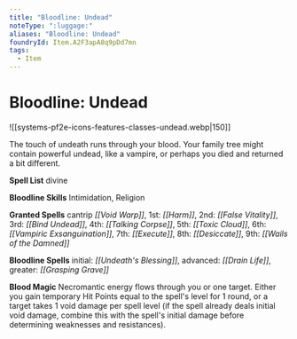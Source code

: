 ```yaml
---
title: "Bloodline: Undead"
noteType: ":luggage:"
aliases: "Bloodline: Undead"
foundryId: Item.A2F3apA8q9pDd7mn
tags:
  - Item
---
```


# Bloodline: Undead
![[systems-pf2e-icons-features-classes-undead.webp|150]]

The touch of undeath runs through your blood. Your family tree might contain powerful undead, like a vampire, or perhaps you died and returned a bit different.

**Spell List** divine

**Bloodline Skills** Intimidation, Religion

**Granted Spells** cantrip _[[Void Warp]]_, 1st: _[[Harm]]_, 2nd: _[[False Vitality]]_, 3rd: _[[Bind Undead]]_, 4th: _[[Talking Corpse]]_, 5th: _[[Toxic Cloud]]_, 6th: _[[Vampiric Exsanguination]]_, 7th: _[[Execute]]_, 8th: _[[Desiccate]]_, 9th: _[[Wails of the Damned]]_

**Bloodline Spells** initial: _[[Undeath's Blessing]]_, advanced: _[[Drain Life]]_, greater: _[[Grasping Grave]]_

**Blood Magic** Necromantic energy flows through you or one target. Either you gain temporary Hit Points equal to the spell's level for 1 round, or a target takes 1 void damage per spell level (if the spell already deals initial void damage, combine this with the spell's initial damage before determining weaknesses and resistances).
